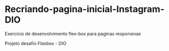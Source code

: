 # Recriando-pagina-inicial-Instagram-DIO

 Exercicio de desenvolvimento flex-box para paginas responsivas

 Projeto desafio  Flexbox - DIO 
